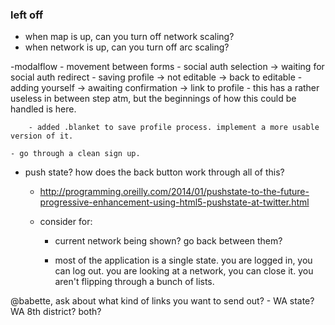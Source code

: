 ### left off

- when map is up, can you turn off network scaling?
- when network is up, can you turn off arc scaling?

-modalflow
    - movement between forms
        - social auth selection -> waiting for social auth redirect
        - saving profile -> not editable -> back to editable
        - adding yourself -> awaiting confirmation -> link to profile
            - this has a rather useless in between step atm, but the beginnings of how this could be handled is here.

        - added .blanket to save profile process. implement a more usable version of it.

    - go through a clean sign up.

- push state? how does the back button work through all of this?
    - http://programming.oreilly.com/2014/01/pushstate-to-the-future-progressive-enhancement-using-html5-pushstate-at-twitter.html

    - consider for:
        - current network being shown? go back between them?

        - most of the application is a single state. you are logged in, you can log out. you are looking at a network, you can close it. you aren't flipping through a bunch of lists.

@babette, ask about what kind of links you want to send out?
    - WA state? WA 8th district? both?